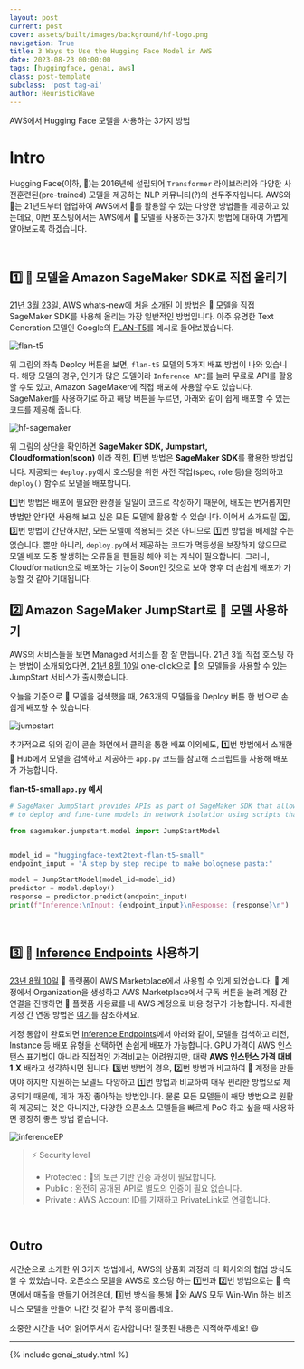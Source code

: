 ```yaml
---
layout: post
current: post
cover: assets/built/images/background/hf-logo.png
navigation: True
title: 3 Ways to Use the Hugging Face Model in AWS
date: 2023-08-23 00:00:00
tags: [huggingface, genai, aws]
class: post-template
subclass: 'post tag-ai'
author: HeuristicWave
---
```

AWS에서 Hugging Face 모델을 사용하는 3가지 방법

# Intro

Hugging Face(이하, 🤗)는 2016년에 설립되어 `Transformer` 라이브러리와 다양한 사전훈련된(pre-trained) 모델을 제공하는 NLP 커뮤니티(?)의 선두주자입니다.
AWS와 🤗는 21년도부터 협업하여 AWS에서 🤗를 활용할 수 있는 다양한 방법들을 제공하고 있는데요, 이번 포스팅에서는 AWS에서 🤗 모델을 사용하는 3가지 방법에 대하여 가볍게 알아보도록 하겠습니다.

<br>

## 1️⃣ 🤗 모델을 Amazon SageMaker SDK로 직접 올리기

[21년 3월 23일](https://aws.amazon.com/about-aws/whats-new/2021/03/leverage-state-of-the-art-natural-language-processing-with-hugging-face-and-amazon-sagemaker/ ), AWS whats-new에 처음 소개된 이 방법은 🤗 모델을 직접 SageMaker SDK를 사용해 올리는 가장 일반적인 방법입니다.
아주 유명한 Text Generation 모델인 Google의 [FLAN-T5](https://huggingface.co/google/flan-t5-small )를 예시로 들어보겠습니다. 

![flan-t5](../../assets/built/images/post/ai/flan.png)

위 그림의 좌측 Deploy 버튼을 보면, `flan-t5` 모델의 5가지 배포 방법이 나와 있습니다. 해당 모델의 경우, 인기가 많은 모델이라 `Inference API`를 눌러 무료로 API를 활용할 수도 있고,
Amazon SageMaker에 직접 배포해 사용할 수도 있습니다. SageMaker를 사용하기로 하고 해당 버튼을 누르면, 아래와 같이 쉽게 배포할 수 있는 코드를 제공해 줍니다. 

![hf-sagemaker](../../assets/built/images/post/ai/hf-sagemaker.png)

위 그림의 상단을 확인하면 **SageMaker SDK, Jumpstart, Cloudformation(soon)** 이라 적힌, 1️⃣번 방법은 **SageMaker SDK**를 활용한 방법입니다.
제공되는 `deploy.py`에서 호스팅을 위한 사전 작업(spec, role 등)을 정의하고 `deploy()` 함수로 모델을 배포합니다.

1️⃣번 방법은 배포에 필요한 환경을 일일이 코드로 작성하기 때문에, 배포는 번거롭지만 방법만 안다면 사용해 보고 싶은 모든 모델에 활용할 수 있습니다.
이어서 소개드릴 2️⃣, 3️⃣번 방법이 간단하지만, 모든 모델에 적용되는 것은 아니므로 1️⃣번 방법을 배제할 수는 없습니다.
뿐만 아니라, `deploy.py`에서 제공하는 코드가 멱등성을 보장하지 않으므로 모델 배포 도중 발생하는 오류들을 핸들링 해야 하는 지식이 필요합니다.
그러나, Cloudformation으로 배포하는 기능이 Soon인 것으로 보아 향후 더 손쉽게 배포가 가능할 것 같아 기대됩니다. 

## 2️⃣ Amazon SageMaker JumpStart로 🤗 모델 사용하기

AWS의 서비스들을 보면 Managed 서비스를 참 잘 만듭니다. 21년 3월 직접 호스팅 하는 방법이 소개되었다면, [21년 8월 10일](https://aws.amazon.com/about-aws/whats-new/2021/08/amazon-sagemaker-one-click-model-inference-fine-tuning-hugging-face-models-amazon-sagemaker-jumpstart/)
one-click으로 🤗의 모델들을 사용할 수 있는 JumpStart 서비스가 출시했습니다.

오늘을 기준으로 🤗 모델을 검색했을 때, 263개의 모델들을 Deploy 버튼 한 번으로 손쉽게 배포할 수 있습니다.

![jumpstart](../../assets/built/images/post/ai/jumpstart-hf.png)

추가적으로 위와 같이 콘솔 화면에서 클릭을 통한 배포 이외에도, 1️⃣번 방법에서 소개한 🤗 Hub에서 모델을 검색하고 제공하는 `app.py` 코드를 참고해 스크립트를 사용해 배포가 가능합니다.

**flan-t5-small `app.py` 예시**

```python
# SageMaker JumpStart provides APIs as part of SageMaker SDK that allow you
# to deploy and fine-tune models in network isolation using scripts that SageMaker maintains.

from sagemaker.jumpstart.model import JumpStartModel


model_id = "huggingface-text2text-flan-t5-small"
endpoint_input = "A step by step recipe to make bolognese pasta:"

model = JumpStartModel(model_id=model_id)
predictor = model.deploy()
response = predictor.predict(endpoint_input)
print(f"Inference:\nInput: {endpoint_input}\nResponse: {response}\n")
```

<br>

## 3️⃣ 🤗 [Inference Endpoints](https://ui.endpoints.huggingface.co/) 사용하기

[23년 8월 10일](https://huggingface.co/blog/aws-marketplace) 🤗 플랫폼이 AWS Marketplace에서 사용할 수 있게 되었습니다.
🤗 계정에서 Organization을 생성하고 AWS Marketplace에서 구독 버튼을 눌려 계정 간 연결을 진행하면 🤗 플랫폼 사용료를 내 AWS 계정으로 비용 청구가 가능합니다.
자세한 계정 간 연동 방법은 [여기](https://huggingface.co/blog/aws-marketplace )를 참조하세요.

계정 통합이 완료되면 [Inference Endpoints](https://ui.endpoints.huggingface.co/ )에서 아래와 같이, 모델을 검색하고 리전, Instance 등 배포 유형을 선택하면 손쉽게 배포가 가능합니다.
GPU 가격이 AWS 인스턴스 표기법이 아니라 직접적인 가격비교는 어려웠지만, 대략 **AWS 인스턴스 가격 대비 1.X** 배라고 생각하시면 됩니다.
3️⃣번 방법의 경우, 2️⃣번 방법과 비교하여 🤗 계정을 만들어야 하지만 지원하는 모델도 다양하고 1️⃣번 방법과 비교하여 매우 편리한 방법으로 제공되기 때문에, 제가 가장 좋아하는 방법입니다.
물론 모든 모델들이 해당 방법으로 원활히 제공되는 것은 아니지만, 다양한 오픈소스 모델들을 빠르게 PoC 하고 싶을 때 사용하면 굉장히 좋은 방법 같습니다.

![inferenceEP](../../assets/built/images/post/ai/inferenceEP.png)

> ⚡️ Security level
> - Protected : 🤗의 토큰 기반 인증 과정이 필요합니다.
> - Public : 완전히 공개된 API로 별도의 인증이 필요 없습니다.
> - Private : AWS Account ID를 기재하고 PrivateLink로 연결합니다.

<br>

## Outro

시간순으로 소개한 위 3가지 방법에서, AWS의 상품화 과정과 타 회사와의 협업 방식도 알 수 있었습니다.
오픈소스 모델을 AWS로 호스팅 하는 1️⃣번과 2️⃣번 방법으로는 🤗 측면에서 매출을 만들기 어려운데, 3️⃣번 방식을 통해 🤗와 AWS 모두 Win-Win 하는 비즈니스 모델을 만들어 나간 것 같아 무척 흥미롭네요.

소중한 시간을 내어 읽어주셔서 감사합니다! 잘못된 내용은 지적해주세요! 😃

---

{% include genai_study.html %}